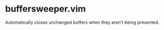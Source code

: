 buffersweeper.vim
=================

Automatically closes unchanged buffers when they aren't being presented.
